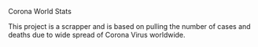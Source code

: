Corona World Stats

This project is a scrapper and is based on pulling the number of cases and deaths due to wide spread of Corona Virus worldwide.